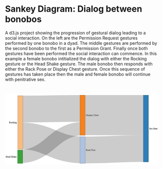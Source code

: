 
Sankey Diagram: Dialog between bonobos
=========

A d3.js project showing the progression of gestural dialog leading to a social interaction.  On the left are the Permission Request gestures performed by one bonobo in a dyad.  The middle gestures are performed by the second bonobo to the first as a Permission Grant.  Finally once both gestures have been performed the social interaction can commence.  In this example a female bonobo intitialized the dialog with either the Rocking gesture or the Head Shake gesture.  The male bonobo then responds with either the Rack Pose or Display Chest gesture.  Once this sequence of gestures has taken place then the male and female bonobo will continue with penitrative sex.

![Sankey Diagram](images/startsexSankey.jpg)
=======

